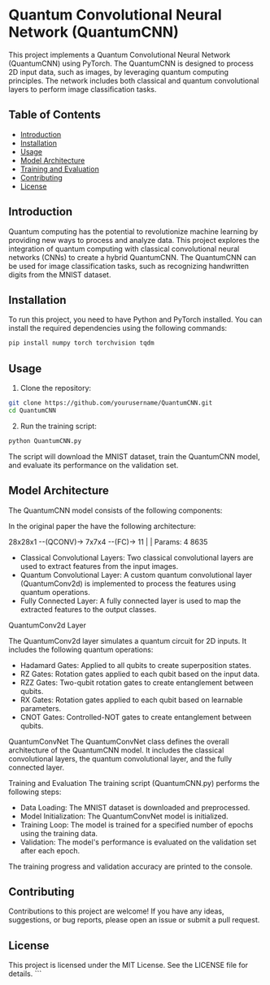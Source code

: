 # Quantum Convolutional Neural Network (QuantumCNN)

This project implements a Quantum Convolutional Neural Network (QuantumCNN) using PyTorch. The QuantumCNN is designed to process 2D input data, such as images, by leveraging quantum computing principles. The network includes both classical and quantum convolutional layers to perform image classification tasks.

## Table of Contents
- [Introduction](#introduction)
- [Installation](#installation)
- [Usage](#usage)
- [Model Architecture](#model-architecture)
- [Training and Evaluation](#training-and-evaluation)
- [Contributing](#contributing)
- [License](#license)

## Introduction

Quantum computing has the potential to revolutionize machine learning by providing new ways to process and analyze data. This project explores the integration of quantum computing with classical convolutional neural networks (CNNs) to create a hybrid QuantumCNN. The QuantumCNN can be used for image classification tasks, such as recognizing handwritten digits from the MNIST dataset.

## Installation

To run this project, you need to have Python and PyTorch installed. You can install the required dependencies using the following commands:

```bash
pip install numpy torch torchvision tqdm
```

## Usage

1. Clone the repository:
    
```bash
git clone https://github.com/yourusername/QuantumCNN.git
cd QuantumCNN
```

2. Run the training script:

```bash
python QuantumCNN.py
```

The script will download the MNIST dataset, train the QuantumCNN model, and evaluate its performance on the validation set.

## Model Architecture
The QuantumCNN model consists of the following components:

In the original paper the have the following architecture:

28x28x1 --(QCONV)-> 7x7x4 --(FC)-> 11
            |                | 
Params:     4               8635

- Classical Convolutional Layers: Two classical convolutional layers are used to extract features from the input images.
- Quantum Convolutional Layer: A custom quantum convolutional layer (QuantumConv2d) is implemented to process the features using quantum operations.
- Fully Connected Layer: A fully connected layer is used to map the extracted features to the output classes.

QuantumConv2d Layer

The QuantumConv2d layer simulates a quantum circuit for 2D inputs. It includes the following quantum operations:

- Hadamard Gates: Applied to all qubits to create superposition states.
- RZ Gates: Rotation gates applied to each qubit based on the input data.
- RZZ Gates: Two-qubit rotation gates to create entanglement between qubits.
- RX Gates: Rotation gates applied to each qubit based on learnable parameters.
- CNOT Gates: Controlled-NOT gates to create entanglement between qubits.

QuantumConvNet
The QuantumConvNet class defines the overall architecture of the QuantumCNN model. It includes the classical convolutional layers, the quantum convolutional layer, and the fully connected layer.

Training and Evaluation
The training script (QuantumCNN.py) performs the following steps:

- Data Loading: The MNIST dataset is downloaded and preprocessed.
- Model Initialization: The QuantumConvNet model is initialized.
- Training Loop: The model is trained for a specified number of epochs using the training data.
- Validation: The model's performance is evaluated on the validation set after each epoch.

The training progress and validation accuracy are printed to the console.

## Contributing
Contributions to this project are welcome! If you have any ideas, suggestions, or bug reports, please open an issue or submit a pull request.

## License
This project is licensed under the MIT License. See the LICENSE file for details. ```